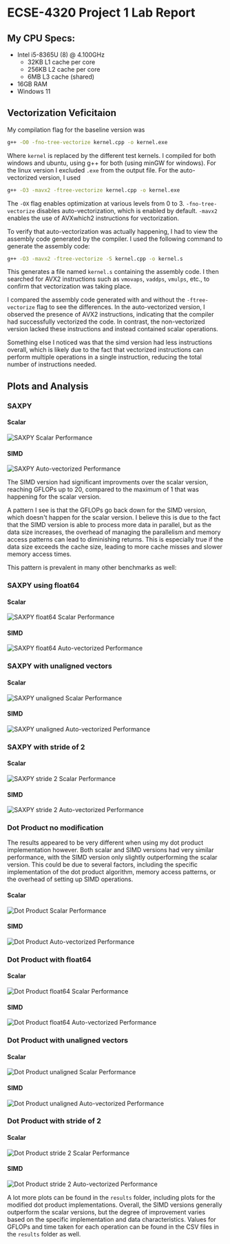 # ECSE-4320 Project 1 Lab Report

## My CPU Specs:
- Intel i5-8365U (8) @ 4.100GHz
  - 32KB L1 cache per core
  - 256KB L2 cache per core
  - 6MB L3 cache (shared)
- 16GB RAM
- Windows 11

## Vectorization Veficitaion
My compilation flag for the baseline version was
```bash
g++ -O0 -fno-tree-vectorize kernel.cpp -o kernel.exe
```
Where `kernel` is replaced by the different test kernels. I compiled for both windows and ubuntu, using g++ for both (using minGW for windows). For the linux version I excluded `.exe` from the output file. For the auto-vectorized version, I used
```bash
g++ -O3 -mavx2 -ftree-vectorize kernel.cpp -o kernel.exe
```

The `-OX` flag enables optimization at various levels from 0 to 3. `-fno-tree-vectorize` disables auto-vectorization, which is enabled by default. `-mavx2` enables the use of AVXwhich2 instructions for vectorization.

To verify that auto-vectorization was actually happening, I had to
view the assembly code generated by the compiler. I used the following command to generate the assembly code:
```bash
g++ -O3 -mavx2 -ftree-vectorize -S kernel.cpp -o kernel.s
```
This generates a file named `kernel.s` containing the assembly code. I then searched for AVX2 instructions such as `vmovaps`, `vaddps`, `vmulps`, etc., to confirm that vectorization was taking place.

I compared the assembly code generated with and without the `-ftree-vectorize` flag to see the differences. In the auto-vectorized version, I observed the presence of AVX2 instructions, indicating that the compiler had successfully vectorized the code. In contrast, the non-vectorized version lacked these instructions and instead contained scalar operations.

Something else I noticed was that the simd version had less instructions overall, which is likely due to the fact that vectorized instructions can perform multiple operations in a single instruction, reducing the total number of instructions needed.
## Plots and Analysis
### SAXPY
#### Scalar
![SAXPY Scalar Performance](results/SAXPY/graphs/saxpy_scalar_win_raw.png)

#### SIMD
![SAXPY Auto-vectorized Performance](results/SAXPY/graphs/saxpy_simd_win_raw.png)

The SIMD version had significant improvments over the scalar version, reaching GFLOPs up to 20, compared to the maximum of 1 that was happening for the scalar version.

A pattern I see is that the GFLOPs go back down for the SIMD version, which doesn't happen for the scalar version. I believe this is due to the fact that the SIMD version is able to process more data in parallel, but as the data size increases, the overhead of managing the parallelism and memory access patterns can lead to diminishing returns. This is especially true if the data size exceeds the cache size, leading to more cache misses and slower memory access times.

This pattern is prevalent in many other benchmarks as well:
### SAXPY using float64
#### Scalar
![SAXPY float64 Scalar Performance](results/SAXPY/graphs/saxpy_scalar_float64_win_raw.png)

#### SIMD
![SAXPY float64 Auto-vectorized Performance](results/SAXPY/graphs/saxpy_simd_float64_win_raw.png)

### SAXPY with unaligned vectors
#### Scalar
![SAXPY unaligned Scalar Performance](results/SAXPY/graphs/saxpy_scalar_unaligned_win_raw.png)

#### SIMD
![SAXPY unaligned Auto-vectorized Performance](results/SAXPY/graphs/saxpy_simd_unaligned_win_raw.png)

### SAXPY with stride of 2
#### Scalar
![SAXPY stride 2 Scalar Performance](results/SAXPY/graphs/saxpy_scalar_stride2_win_raw.png)

#### SIMD
![SAXPY stride 2 Auto-vectorized Performance](results/SAXPY/graphs/saxpy_simd_stride2_win_raw.png)

### Dot Product no modification
The results appeared to be very different when using my dot product implementation however. Both scalar and SIMD versions had very similar performance, with the SIMD version only slightly outperforming the scalar version. This could be due to several factors, including the specific implementation of the dot product algorithm, memory access patterns, or the overhead of setting up SIMD operations.

#### Scalar
![Dot Product Scalar Performance](results/DotReduced/graphs/dot_scalar_win_raw.png)

#### SIMD
![Dot Product Auto-vectorized Performance](results/DotReduced/graphs/dot_simd_win_raw.png)

### Dot Product with float64
#### Scalar
![Dot Product float64 Scalar Performance](results/DotReduced/graphs/dot_scalar_float64_win_raw.png)

#### SIMD
![Dot Product float64 Auto-vectorized Performance](results/DotReduced/graphs/dot_simd_float64_win_raw.png)

### Dot Product with unaligned vectors
#### Scalar
![Dot Product unaligned Scalar Performance](results/DotReduced/graphs/dot_scalar_unaligned_win_raw.png)

#### SIMD
![Dot Product unaligned Auto-vectorized Performance](results/DotReduced/graphs/dot_simd_unaligned_win_raw.png)

### Dot Product with stride of 2
#### Scalar
![Dot Product stride 2 Scalar Performance](results/DotReduced/graphs/dot_scalar_stride2_win_raw.png)

#### SIMD
![Dot Product stride 2 Auto-vectorized Performance](results/DotReduced/graphs/dot_simd_stride2_win_raw.png)

A lot more plots can be found in the `results` folder, including plots for the modified dot product implementations. Overall, the SIMD versions generally outperform the scalar versions, but the degree of improvement varies based on the specific implementation and data characteristics. Values for GFLOPs and time taken for each operation can be found in the CSV files in the `results` folder as well.